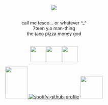 <div align="center">
  
![](https://komarev.com/ghpvc/?username=gentlehandsplease&style=flat-square&label=profile_views&color=c02a2e)

<br>call me tesco... or whatever ^_^
<br>7teen y.o man-thing
<br>the taco pizza money god


<br><a href="https://rentry.co/splitego"><img src="https://64.media.tumblr.com/989f9317782e9eeb46b2b41a6648bd37/fe9c3cd5a583e74e-84/s500x750/f95c232d0442caf2fb7ee7b7f0e30dbff538e24f.pnj" height="50"/><a href="https://gentlehandspls.atabook.org/"><img src="https://64.media.tumblr.com/2834de11dd83410c219c0bfbbc83d11d/fe9c3cd5a583e74e-bb/s500x750/ffb1639e62144e486210f9c1be81a125b5e1a576.pnj" height="50"/><a href="https://discordapp.com/users/610227726699200513"><img src="https://64.media.tumblr.com/b1ec0173cbd4fbc91bfc9fa481dc881f/fe9c3cd5a583e74e-c4/s500x750/e01254b34f0d796481e0f98479639902f3808d92.pnj" height="50"/>

<img src="https://64.media.tumblr.com/2802b88fd728c78f8b182da4363e405e/03f780e4ba41457b-42/s100x200/b9849c022becfe8a6a2d9f2f82ed203efa8a1d11.gifv" height="100px" width="70px"> [![spotify-github-profile](https://spotify-github-profile.kittinanx.com/api/view?uid=31rkzc4linzxbsxayhxubhgmct54&cover_image=true&theme=novatorem&show_offline=false&background_color=3444da&interchange=true&bar_color=5e3dff&bar_color_cover=false)](https://github.com/kittinan/spotify-github-profile) <img src="https://64.media.tumblr.com/06d7546a82ed045cb9c467ff19bf2ae6/3b2e8aa40ebd2cc6-43/s400x600/7aff7bd0dbd6aecbf681f64b6346c92992572350.gifv" width="70px">

